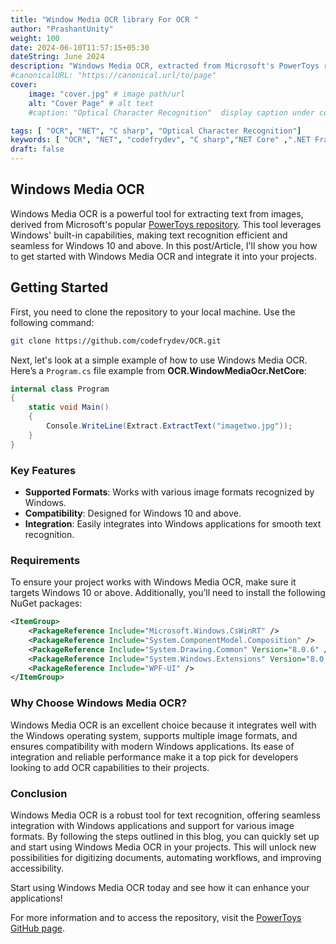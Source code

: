 ```yaml
---
title: "Window Media OCR library For OCR "
author: "PrashantUnity"
weight: 100
date: 2024-06-10T11:57:15+05:30
dateString: June 2024  
description: "Windows Media OCR, extracted from Microsoft's PowerToys repository, provides a powerful solution for text recognition by leveraging the capabilities of the Windows operating system. In this blog, we'll guide you through setting up and using Windows Media OCR in your projects."
#canonicalURL: "https://canonical.url/to/page"
cover:
    image: "cover.jpg" # image path/url
    alt: "Cover Page" # alt text
    #caption: "Optical Character Recognition"  display caption under cover 

tags: [ "OCR", "NET", "C sharp", "Optical Character Recognition"]
keywords: [ "OCR", "NET", "codefrydev", "C sharp","NET Core" ,".NET Framework" , "Optical Character Recognition"]
draft: false
---
```

## Windows Media OCR

Windows Media OCR is a powerful tool for extracting text from images, derived from Microsoft's popular [PowerToys repository](https://github.com/microsoft/PowerToys). This tool leverages Windows' built-in capabilities, making text recognition efficient and seamless for Windows 10 and above. In this post/Article, I'll show you how to get started with Windows Media OCR and integrate it into your projects.

## Getting Started

First, you need to clone the repository to your local machine. Use the following command:

```sh {linenos=true}
git clone https://github.com/codefrydev/OCR.git
```

Next, let's look at a simple example of how to use Windows Media OCR. Here’s a `Program.cs` file example from **OCR.WindowMediaOcr.NetCore**:

```cs {linenos=true}
internal class Program
{
    static void Main()
    {
        Console.WriteLine(Extract.ExtractText("imagetwo.jpg"));
    }
}
```

### Key Features

- **Supported Formats**: Works with various image formats recognized by Windows.
- **Compatibility**: Designed for Windows 10 and above.
- **Integration**: Easily integrates into Windows applications for smooth text recognition.

### Requirements

To ensure your project works with Windows Media OCR, make sure it targets Windows 10 or above. Additionally, you’ll need to install the following NuGet packages:

```xml {linenos=true}
<ItemGroup>
    <PackageReference Include="Microsoft.Windows.CsWinRT" />
    <PackageReference Include="System.ComponentModel.Composition" />
    <PackageReference Include="System.Drawing.Common" Version="8.0.6" />
    <PackageReference Include="System.Windows.Extensions" Version="8.0.0" />
    <PackageReference Include="WPF-UI" />
</ItemGroup>
```

### Why Choose Windows Media OCR?

Windows Media OCR is an excellent choice because it integrates well with the Windows operating system, supports multiple image formats, and ensures compatibility with modern Windows applications. Its ease of integration and reliable performance make it a top pick for developers looking to add OCR capabilities to their projects.

### Conclusion

Windows Media OCR is a robust tool for text recognition, offering seamless integration with Windows applications and support for various image formats. By following the steps outlined in this blog, you can quickly set up and start using Windows Media OCR in your projects. This will unlock new possibilities for digitizing documents, automating workflows, and improving accessibility.

Start using Windows Media OCR today and see how it can enhance your applications!

For more information and to access the repository, visit the [PowerToys GitHub page](https://github.com/microsoft/PowerToys).